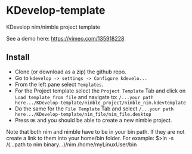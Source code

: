 # KDevelop-template
KDevelop nim/nimble project template

See a demo here: https://vimeo.com/135918228

## Install
- Clone (or download as a zip) the github repo.
- Go to ``kdevelop -> settings -> Configure kdevelo...``
- From the left pane select ``Templates``.
- For the Project template select the ``Project Template`` Tab and click on ``Load template from file`` and navigate to: ``/...your path here.../KDevelop-template/nimble_project/nimble_nim.kdevtemplate``
- Do the same for the ``File Template`` Tab and select ``/...your path here.../KDevelop-template/nim_file/nim_file.desktop``
- Press ``OK`` and you should be able to create a new nimble project.

Note that both nim and nimble have to be in your bin path. If they are not create a link to them into your home/bin folder. For example: $>ln -s /(...path to nim binary...)/nim /home/myLinuxUser/bin